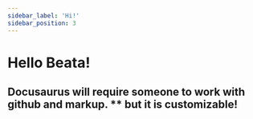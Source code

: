 ```yaml
---
sidebar_label: 'Hi!'
sidebar_position: 3
---
```


# Hello Beata! 

## Docusaurus will require someone to work with github and markup. ** but it is customizable! 

